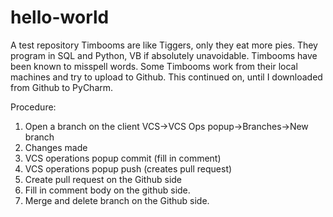 # hello-world
A test repository
Timbooms are like Tiggers, only they eat more pies. They program in SQL and Python, VB if absolutely unavoidable.
Timbooms have been known to misspell words.
Some Timbooms work from their local machines and try to upload to Github.
This continued on, until I downloaded from Github to PyCharm.

Procedure:
1. Open a branch on the client VCS->VCS Ops popup->Branches->New branch
2. Changes made
3. VCS operations popup commit (fill in comment)
4. VCS operations popup push (creates pull request)
5. Create pull request on the Github side
6. Fill in comment body on the github side.
7. Merge and delete branch on the Github side.
